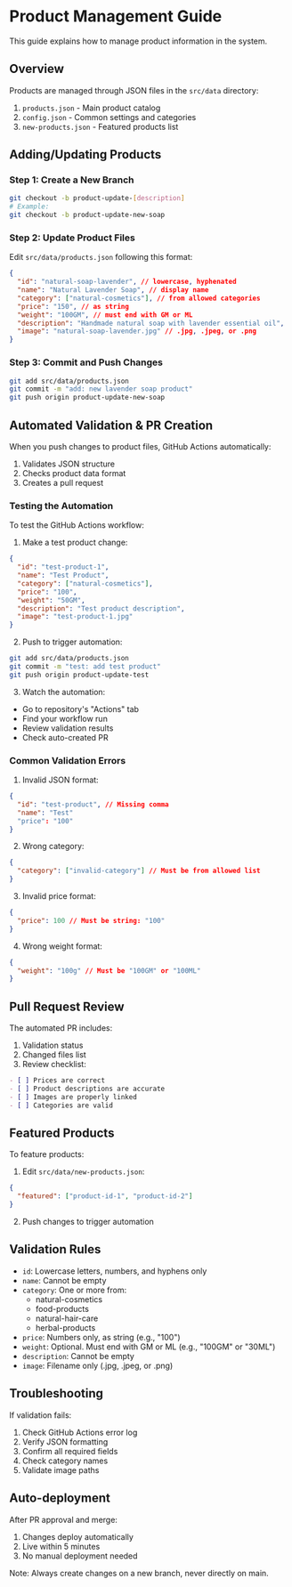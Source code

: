 # Product Management Guide

This guide explains how to manage product information in the system.

## Overview

Products are managed through JSON files in the `src/data` directory:

1. `products.json` - Main product catalog
2. `config.json` - Common settings and categories
3. `new-products.json` - Featured products list

## Adding/Updating Products

### Step 1: Create a New Branch

```bash
git checkout -b product-update-[description]
# Example:
git checkout -b product-update-new-soap
```

### Step 2: Update Product Files

Edit `src/data/products.json` following this format:

```json
{
  "id": "natural-soap-lavender", // lowercase, hyphenated
  "name": "Natural Lavender Soap", // display name
  "category": ["natural-cosmetics"], // from allowed categories
  "price": "150", // as string
  "weight": "100GM", // must end with GM or ML
  "description": "Handmade natural soap with lavender essential oil",
  "image": "natural-soap-lavender.jpg" // .jpg, .jpeg, or .png
}
```

### Step 3: Commit and Push Changes

```bash
git add src/data/products.json
git commit -m "add: new lavender soap product"
git push origin product-update-new-soap
```

## Automated Validation & PR Creation

When you push changes to product files, GitHub Actions automatically:

1. Validates JSON structure
2. Checks product data format
3. Creates a pull request

### Testing the Automation

To test the GitHub Actions workflow:

1. Make a test product change:

```json
{
  "id": "test-product-1",
  "name": "Test Product",
  "category": ["natural-cosmetics"],
  "price": "100",
  "weight": "50GM",
  "description": "Test product description",
  "image": "test-product-1.jpg"
}
```

2. Push to trigger automation:

```bash
git add src/data/products.json
git commit -m "test: add test product"
git push origin product-update-test
```

3. Watch the automation:

- Go to repository's "Actions" tab
- Find your workflow run
- Review validation results
- Check auto-created PR

### Common Validation Errors

1. Invalid JSON format:

```json
{
  "id": "test-product", // Missing comma
  "name": "Test"
  "price": "100"
}
```

2. Wrong category:

```json
{
  "category": ["invalid-category"] // Must be from allowed list
}
```

3. Invalid price format:

```json
{
  "price": 100 // Must be string: "100"
}
```

4. Wrong weight format:

```json
{
  "weight": "100g" // Must be "100GM" or "100ML"
}
```

## Pull Request Review

The automated PR includes:

1. Validation status
2. Changed files list
3. Review checklist:

```markdown
- [ ] Prices are correct
- [ ] Product descriptions are accurate
- [ ] Images are properly linked
- [ ] Categories are valid
```

## Featured Products

To feature products:

1. Edit `src/data/new-products.json`:

```json
{
  "featured": ["product-id-1", "product-id-2"]
}
```

2. Push changes to trigger automation

## Validation Rules

- `id`: Lowercase letters, numbers, and hyphens only
- `name`: Cannot be empty
- `category`: One or more from:
  - natural-cosmetics
  - food-products
  - natural-hair-care
  - herbal-products
- `price`: Numbers only, as string (e.g., "100")
- `weight`: Optional. Must end with GM or ML (e.g., "100GM" or "30ML")
- `description`: Cannot be empty
- `image`: Filename only (.jpg, .jpeg, or .png)

## Troubleshooting

If validation fails:

1. Check GitHub Actions error log
2. Verify JSON formatting
3. Confirm all required fields
4. Check category names
5. Validate image paths

## Auto-deployment

After PR approval and merge:

1. Changes deploy automatically
2. Live within 5 minutes
3. No manual deployment needed

Note: Always create changes on a new branch, never directly on main.
